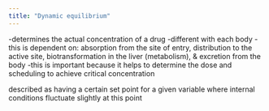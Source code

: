 ```yaml
---
title: "Dynamic equilibrium"
---
```

-determines the actual concentration of a drug
-different with each body
-this is dependent on: absorption from the site of entry, distribution to the active site, biotransformation in the liver (metabolism), &amp; excretion from the body
-this is important because it helps to determine the dose and scheduling to achieve critical concentration

described as having a certain set point for a given variable where internal conditions fluctuate slightly at this point

